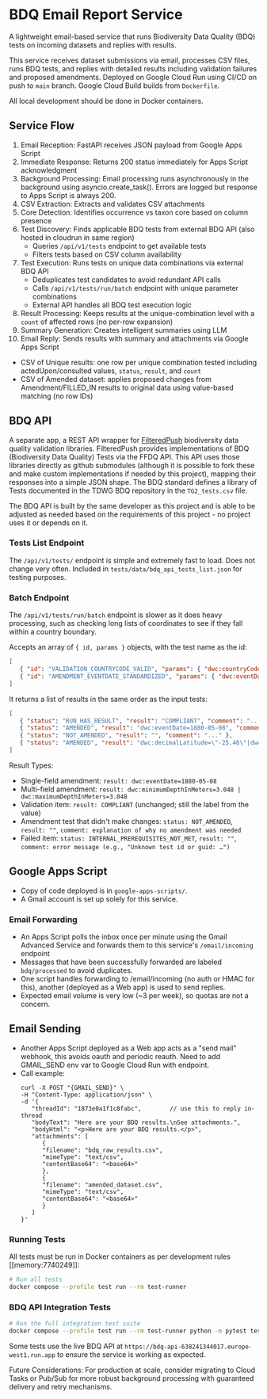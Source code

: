 # BDQ Email Report Service

A lightweight email-based service that runs Biodiversity Data Quality (BDQ) tests on incoming datasets and replies with results.

This service receives dataset submissions via email, processes CSV files, runs BDQ tests, and replies with detailed results including validation failures and proposed amendments. Deployed on Google Cloud Run using CI/CD on push to `main` branch. Google Cloud Build builds from `Dockerfile`.

All local development should be done in Docker containers.

## Service Flow

1. Email Reception: FastAPI receives JSON payload from Google Apps Script
2. Immediate Response: Returns 200 status immediately for Apps Script acknowledgment
3. Background Processing: Email processing runs asynchronously in the background using asyncio.create_task(). Errors are logged but response to Apps Script is always 200.
4. CSV Extraction: Extracts and validates CSV attachments
5. Core Detection: Identifies occurrence vs taxon core based on column presence
6. Test Discovery: Finds applicable BDQ tests from external BDQ API (also hosted in cloudrun in same region)
   - Queries `/api/v1/tests` endpoint to get available tests
   - Filters tests based on CSV column availability
7. Test Execution: Runs tests on unique data combinations via external BDQ API
   - Deduplicates test candidates to avoid redundant API calls
   - Calls `/api/v1/tests/run/batch` endpoint with unique parameter combinations
   - External API handles all BDQ test execution logic
8. Result Processing: Keeps results at the unique-combination level with a `count` of affected rows (no per-row expansion)
9. Summary Generation: Creates intelligent summaries using LLM
10. Email Reply: Sends results with summary and attachments via Google Apps Script
   - CSV of Unique results: one row per unique combination tested including actedUpon/consulted values, `status`, `result`, and `count`
   - CSV of Amended dataset: applies proposed changes from Amendment/FILLED_IN results to original data using value-based matching (no row IDs)

## BDQ API 

A separate app, a REST API wrapper for [FilteredPush](https://github.com/FilteredPush) biodiversity data quality validation libraries. FilteredPush provides implementations of BDQ (Biodiversity Data Quality) Tests via the FFDQ API. This API uses those libraries directly as github submodules (although it is possible to fork these and make custom implementations if needed by this project), mapping their responses into a simple JSON shape. The BDQ standard defines a library of Tests documented in the TDWG BDQ repository in the `TG2_tests.csv` file. 

The BDQ API is built by the same developer as this project and is able to be adjusted as needed based on the requirements of this project - no project uses it or depends on it.

### Tests List Endpoint 

The `/api/v1/tests/` endpoint is simple and extremely fast to load. Does not change very often. Included in `tests/data/bdq_api_tests_list.json` for testing purposes.

### Batch Endpoint 

The `/api/v1/tests/run/batch` endpoint is slower as it does heavy processing, such as checking long lists of coordinates to see if they fall within a country boundary. 

Accepts an array of `{ id, params }` objects, with the test name as the id:
```json
[
   { "id": "VALIDATION_COUNTRYCODE_VALID", "params": { "dwc:countryCode": "US" } },
   { "id": "AMENDMENT_EVENTDATE_STANDARDIZED", "params": { "dwc:eventDate": "8 May 1880" } }
]
```

It returns a list of results in the same order as the input tests:
```json
[
   { "status": "RUN_HAS_RESULT", "result": "COMPLIANT", "comment": "..." },
   { "status": "AMENDED", "result": "dwc:eventDate=1880-05-08", "comment": "..." },
   { "status": "NOT_AMENDED", "result": "", "comment": "..." },
   { "status": "AMENDED", "result": "dwc:decimalLatitude=\"-25.46\"|dwc:decimalLongitude=\"135.87\"", "comment": "..." }
]
```

Result Types:
- Single-field amendment: `result: dwc:eventDate=1880-05-08`
- Multi-field amendment: `result: dwc:minimumDepthInMeters=3.048 | dwc:maximumDepthInMeters=3.048`
- Validation item: `result: COMPLIANT` (unchanged; still the label from the value)
- Amendment test that didn't make changes: `status: NOT_AMENDED`, `result: ""`, `comment: explanation of why no amendment was needed`
- Failed item: `status: INTERNAL_PREREQUISITES_NOT_MET`, `result: ""`, `comment: error message (e.g., "Unknown test id or guid: …")`

## Google Apps Script

   - Copy of code deployed is in `google-apps-scripts/`. 
   - A Gmail account is set up solely for this service.

### Email Forwarding

   - An Apps Script polls the inbox once per minute using the Gmail Advanced Service and forwards them to this service's `/email/incoming` endpoint
   - Messages that have been successfully forwarded are labeled `bdq/processed` to avoid duplicates.
   - One script handles forwarding to /email/incoming (no auth or HMAC for this), another (deployed as a Web app) is used to send replies. 
   - Expected email volume is very low (~3 per week), so quotas are not a concern.

## Email Sending

- Another Apps Script deployed as a Web app acts as a "send mail" webhook, this avoids oauth and periodic reauth. Need to add GMAIL_SEND env var to Google Cloud Run with endpoint.
- Call example: 
   ```
   curl -X POST "{GMAIL_SEND}" \
   -H "Content-Type: application/json" \
   -d '{
      "threadId": "1873e0a1f1c8fabc",        // use this to reply in-thread
      "bodyText": "Here are your BDQ results.\nSee attachments.",
      "bodyHtml": "<p>Here are your BDQ results.</p>",
      "attachments": [
         {
         "filename": "bdq_raw_results.csv",
         "mimeType": "text/csv",
         "contentBase64": "<base64>"
         },
         {
         "filename": "amended_dataset.csv",
         "mimeType": "text/csv",
         "contentBase64": "<base64>"
         }
      ]
   }'
   ```

### Running Tests

All tests must be run in Docker containers as per development rules [[memory:7740249]]:

```bash
# Run all tests
docker compose --profile test run --rm test-runner
```

### BDQ API Integration Tests

```bash
# Run the full integration test suite
docker compose --profile test run --rm test-runner python -m pytest tests/test_bdq_api_integration.py -v -s
```

Some tests use the live BDQ API at `https://bdq-api-638241344017.europe-west1.run.app` to ensure the service is working as expected.

Future Considerations: For production at scale, consider migrating to Cloud Tasks or Pub/Sub for more robust background processing with guaranteed delivery and retry mechanisms.
